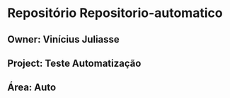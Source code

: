 # Repositório Repositorio-automatico

## Owner: Vinícius Juliasse

## Project: Teste Automatização

## Área: Auto